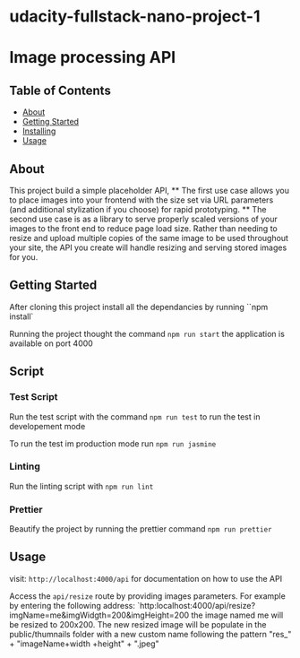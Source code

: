 # udacity-fullstack-nano-project-1

# Image processing API

## Table of Contents

- [About](#about)
- [Getting Started](#getting_started)
- [Installing](#installing)
- [Usage](#usage)

## About

This project build a simple placeholder API,
** The first use case allows you to place images into your frontend with the size set via URL parameters (and additional stylization if you choose) for rapid prototyping.
** The second use case is as a library to serve properly scaled versions of your images to the front end to reduce page load size. Rather than needing to resize and upload multiple copies of the same image to be used throughout your site, the API you create will handle resizing and serving stored images for you.

## Getting Started

After cloning this project install all the dependancies by running ``npm install`

Running the project thought the command `npm run start` the application is available on port 4000

## Script

### Test Script

Run the test script with the command `npm run test` to run the test in developement mode

To run the test im production mode run `npm run jasmine`

### Linting

Run the linting script with `npm run lint `

### Prettier

Beautify the project by running the prettier command `npm run prettier `

## Usage

visit: `http://localhost:4000/api` for documentation on how to use the API

Access the `api/resize` route by providing images parameters. For example by entering the following address:
`http:localhost:4000/api/resize?imgName=me&imgWidgth=200&imgHeight=200
the image named me will be resized to 200x200. The new resized image will be populate in the public/thumnails folder with a new custom name following the pattern "res_" + "imageName+width +height" + ".jpeg"
